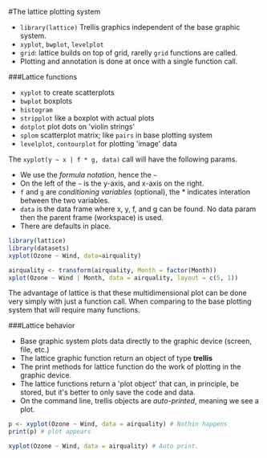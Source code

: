 #The lattice plotting system
- `library(lattice)` Trellis graphics independent of the base graphic system.
 - `xyplot`, `bwplot`, `levelplot`
- `grid`: lattice builds on top of grid, rarelly `grid` functions are called.
- Plotting and annotation is done at once with a single function call.

###Lattice functions
- `xyplot` to create scatterplots
- `bwplot` boxplots
- `histogram`
- `stripplot` like a boxplot with actual plots
- `dotplot` plot dots on 'violin strings'
- `splom` scatterplot matrix; like `pairs` in base plotting system
- `levelplot`, `contourplot` for plotting 'image' data

The `xyplot(y ~ x | f * g, data)` call will have the following params.
- We use the *formula notation*, hence the `~`
- On the left of the `~` is the y-axis, and x-axis on the right.
- `f` and `g` are *conditioning variables* (optional), the * indicates
  interation between the two variables.
- `data` is the data frame where x, y, f, and g can be found. No data param then
   the parent frame (workspace) is used.
- There are defaults in place.

```R
library(lattice)
library(datasets)
xyplot(Ozone ~ Wind, data=airquality)

airquality <- transform(airquality, Month = factor(Month))
xplot(Ozone ~ Wind | Month, data = airquality, layout = c(5, 1))
```

The advantage of lattice is that these multidimensional plot can be done very
simply with just a function call. When comparing to the base plotting system
that will require many functions.

###Lattice behavior
- Base graphic system plots data directly to the graphic device (screen, file,
  etc.)
- The lattice graphic function return an object of type **trellis**
- The print methods for lattice function do the work of plotting in the graphic
  device.
- The lattice functions return a 'plot object' that can, in principle, be
  stored, but it's better to only save the code and data.
- On the command line, trellis objects are *auto-printed*, meaning we see
  a plot.

```R
p <- xyplot(Ozone ~ Wind, data = airquality) # Nothin happens
print(p) # plot appears

xyplot(Ozone ~ Wind, data = airquality) # Auto print.
```
